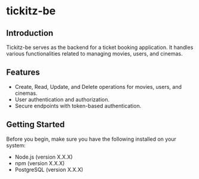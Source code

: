 # tickitz-be
## Introduction

Tickitz-be serves as the backend for a ticket booking application. It handles various functionalities related to managing movies, users, and cinemas.

## Features

- Create, Read, Update, and Delete operations for movies, users, and cinemas.
- User authentication and authorization.
- Secure endpoints with token-based authentication.

## Getting Started

Before you begin, make sure you have the following installed on your system:

- Node.js (version X.X.X)
- npm (version X.X.X)
- PostgreSQL (version X.X.X)

